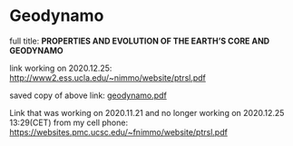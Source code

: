 # Geodynamo

full title: __PROPERTIES AND EVOLUTION OF THE EARTH’S CORE AND GEODYNAMO__

link working on 2020.12.25:
<http://www2.ess.ucla.edu/~nimmo/website/ptrsl.pdf>

saved copy of above link: [geodynamo.pdf](lib/geodynamo.pdf)

Link that was working on 2020.11.21 and no longer working on 2020.12.25 13:29(CET) from my cell phone: <https://websites.pmc.ucsc.edu/~fnimmo/website/ptrsl.pdf> 